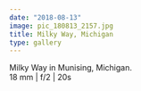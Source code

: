 ```yaml
---
date: "2018-08-13"
image: pic_180813_2157.jpg
title: Milky Way, Michigan
type: gallery
---
```


Milky Way in Munising, Michigan.  
18 mm | f/2 | 20s
